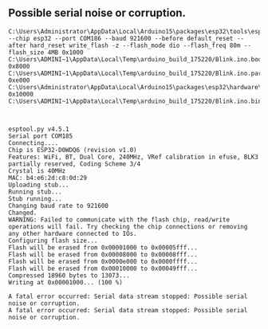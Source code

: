 

## Possible serial noise or corruption.

    C:\Users\Administrator\AppData\Local\Arduino15\packages\esp32\tools\esptool_py\4.5.1/esptool.exe --chip esp32 --port COM186 --baud 921600 --before default_reset --after hard_reset write_flash -z --flash_mode dio --flash_freq 80m --flash_size 4MB 0x1000 C:\Users\ADMINI~1\AppData\Local\Temp\arduino_build_175220/Blink.ino.bootloader.bin 0x8000 C:\Users\ADMINI~1\AppData\Local\Temp\arduino_build_175220/Blink.ino.partitions.bin 0xe000 C:\Users\Administrator\AppData\Local\Arduino15\packages\esp32\hardware\esp32\2.0.9/tools/partitions/boot_app0.bin 0x10000 C:\Users\ADMINI~1\AppData\Local\Temp\arduino_build_175220/Blink.ino.bin 



    esptool.py v4.5.1
    Serial port COM185
    Connecting....
    Chip is ESP32-D0WDQ6 (revision v1.0)
    Features: WiFi, BT, Dual Core, 240MHz, VRef calibration in efuse, BLK3 partially reserved, Coding Scheme 3/4
    Crystal is 40MHz
    MAC: b4:e6:2d:c8:0d:29
    Uploading stub...
    Running stub...
    Stub running...
    Changing baud rate to 921600
    Changed.
    WARNING: Failed to communicate with the flash chip, read/write operations will fail. Try checking the chip connections or removing any other hardware connected to IOs.
    Configuring flash size...
    Flash will be erased from 0x00001000 to 0x00005fff...
    Flash will be erased from 0x00008000 to 0x00008fff...
    Flash will be erased from 0x0000e000 to 0x0000ffff...
    Flash will be erased from 0x00010000 to 0x00049fff...
    Compressed 18960 bytes to 13073...
    Writing at 0x00001000... (100 %)

    A fatal error occurred: Serial data stream stopped: Possible serial noise or corruption.
    A fatal error occurred: Serial data stream stopped: Possible serial noise or corruption.



